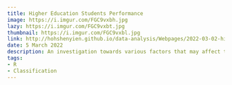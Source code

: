 ```yaml
---
title: Higher Education Students Performance
image: https://i.imgur.com/FGC9vxbh.jpg
lazy: https://i.imgur.com/FGC9vxbt.jpg
thumbnail: https://i.imgur.com/FGC9vxbl.jpg
link: http://hohshenyien.github.io/data-analysis/Webpages/2022-03-02-higher-education-students-performance-evaluation.html
date: 5 March 2022
description: An investigation towards various factors that may affect the grades of students
tags:
- R
- Classification
---
```

